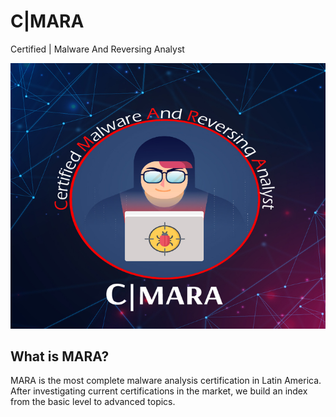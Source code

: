 # C|MARA
Certified | Malware And Reversing Analyst

![alt text](https://github.com/c14it0n/mara/blob/main/MARA.jpg?raw=true)

## What is MARA?

MARA is the most complete malware analysis certification in Latin America. After investigating current certifications in the market, we build an index from the basic level to advanced topics.
